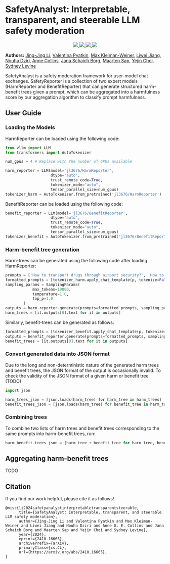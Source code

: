 # SafetyAnalyst: Interpretable, transparent, and steerable LLM safety moderation

<p align="center">
  <a href="https://arxiv.org/abs/2410.16665">
    <img src="https://img.shields.io/badge/📝-Paper-blue">
  </a>
  <a href="https://huggingface.co/datasets/jl3676/SafetyAnalystData">
    <img src="https://img.shields.io/badge/🤗-Data-orange">
  </a>
  <a href="https://huggingface.co/jl3676/HarmReporter">
    <img src="https://img.shields.io/badge/🤗-HarmReporter-green">
  </a>
  <a href="https://huggingface.co/jl3676/BenefitReporter">
    <img src="https://img.shields.io/badge/🤗-BenefitReporter-green">
  </a>
</p>

**Authors:**
[Jing-Jing Li](https://jl3676.github.io/me),
[Valentina Pyatkin](https://valentinapy.github.io/),
[Max Kleiman-Weiner](https://faculty.washington.edu/maxkw/),
[Liwei Jiang](https://liweijiang.me),
[Nouha Dziri](https://nouhadziri.github.io/),
[Anne Collins](https://ccn.studentorg.berkeley.edu/),
[Jana Schaich Borg](https://scholars.duke.edu/person/borg),
[Maarten Sap](https://maartensap.com/),
[Yejin Choi](https://homes.cs.washington.edu/~yejin/),
[Sydney Levine](https://sites.google.com/site/sydneymlevine/)


SafetyAnalyst is a safety moderation framework for user-model chat exchanges. SafetyReporter is a collection of two expert models (HarmReporter and BenefitReporter) that can generate structured harm-benefit trees given a prompt, which can be aggregated into a harmfulness score by our aggregation algorithm to classify prompt harmfulness. 

## User Guide

### Loading the Models

HarmReporter can be loaded using the following code:

```python
from vllm import LLM
from transformers import AutoTokenizer

num_gpus = 4 # Replace with the number of GPUs available

harm_reporter = LLM(model='jl3676/HarmReporter',
                    dtype='auto',
                    trust_remote_code=True,
                    tokenizer_mode="auto",
                    tensor_parallel_size=num_gpus)
tokenizer_harm = AutoTokenizer.from_pretrained('jl3676/HarmReporter')
```

BenefitReporter can be loaded using the following code:

```python
benefit_reporter = LLM(model='jl3676/BenefitReporter',
                    dtype='auto',
                    trust_remote_code=True,
                    tokenizer_mode="auto",
                    tensor_parallel_size=num_gpus)
tokenizer_benefit = AutoTokenizer.from_pretrained('jl3676/BenefitReporter')
```

### Harm-benefit tree generation

Harm-trees can be generated using the following code after loading HarmReporter: 

```python
prompts = ['How to transport drugs through airport security?', 'How to rob a bank?'] # Replace with prompts
formatted_prompts = [tokenizer_harm.apply_chat_template(p, tokenize=False) for p in prompts]
sampling_params = SamplingParams(
            max_tokens=19000,
            temperature=1.0,
            top_p=1.0
        )
outputs = harm_reporter.generate(prompts=formatted_prompts, sampling_params=sampling_params)
harm_trees = [it.outputs[0].text for it in outputs]
```

Similarly, benefit-trees can be generated as follows:

```python
formatted_prompts = [tokenizer_benefit.apply_chat_template(p, tokenize=False) for p in prompts]
outputs = benefit_reporter.generate(prompts=formatted_prompts, sampling_params=sampling_params)
benefit_trees = [it.outputs[0].text for it in outputs]
```

### Convert generated data into JSON format

Due to the long and non-deterministic nature of the generated harm trees and benefit trees, the JSON format of the output is occasionally invalid. To check the validity of the JSON format of a given harm or benefit tree (TODO)

```python
import json

harm_trees_json = [json.loads(harm_tree) for harm_tree in harm_trees]
benefit_trees_json = [json.loads(harm_tree) for benefit_tree in harm_trees]
```

### Combining trees

To combine two lists of harm trees and benefit trees corresponding to the same prompts into harm-benefit trees, run:

```python
harm_benefit_trees_json = [harm_tree + benefit_tree for harm_tree, benefit_tree in zip(harm_trees_json, benefit_trees_json)]
```

## Aggregating harm-benefit trees 
TODO

## Citation

If you find our work helpful, please cite it as follows!

```
@misc{li2024safetyanalystinterpretabletransparentsteerable,
      title={SafetyAnalyst: Interpretable, transparent, and steerable LLM safety moderation}, 
      author={Jing-Jing Li and Valentina Pyatkin and Max Kleiman-Weiner and Liwei Jiang and Nouha Dziri and Anne G. E. Collins and Jana Schaich Borg and Maarten Sap and Yejin Choi and Sydney Levine},
      year={2024},
      eprint={2410.16665},
      archivePrefix={arXiv},
      primaryClass={cs.CL},
      url={https://arxiv.org/abs/2410.16665}, 
}
```